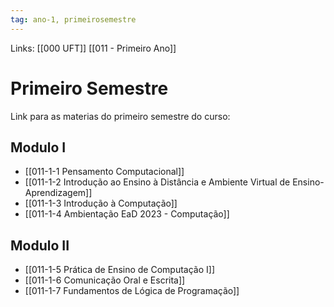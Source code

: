 ```yaml
---
tag: ano-1, primeirosemestre
---
```

Links: [[000 UFT]] [[011 - Primeiro Ano]]

# Primeiro Semestre
Link para as materias do primeiro semestre do curso:

## Modulo I

- [[011-1-1 Pensamento Computacional]]
- [[011-1-2 Introdução ao Ensino à Distância e Ambiente Virtual de Ensino-Aprendizagem]] 
- [[011-1-3 Introdução à Computação]]
- [[011-1-4 Ambientação EaD 2023 - Computação]]
## Modulo II
- [[011-1-5 Prática de Ensino de Computação I]]
- [[011-1-6 Comunicação Oral e Escrita]]
- [[011-1-7 Fundamentos de Lógica de Programação]]






